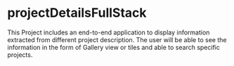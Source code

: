 # projectDetailsFullStack
This Project includes an end-to-end application to display information extracted from different project description. The user will be able to see the information in the form of Gallery view or tiles and able to search specific projects. 
